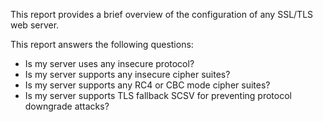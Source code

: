 This report provides a brief overview of the configuration of any SSL/TLS web server.

This report answers the following questions:

- Is my server uses any insecure protocol?
- Is my server supports any insecure cipher suites?
- Is my server supports any RC4 or CBC mode cipher suites?
- Is my server supports TLS fallback SCSV for preventing protocol downgrade attacks?
